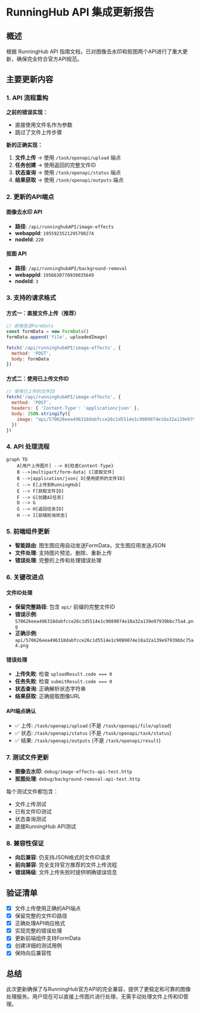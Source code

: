 # RunningHub API 集成更新报告

## 概述

根据 RunningHub API 指南文档，已对图像去水印和抠图两个API进行了重大更新，确保完全符合官方API规范。

## 主要更新内容

### 1. API 流程重构

**之前的错误实现：**
- 直接使用文件名作为参数
- 跳过了文件上传步骤

**新的正确实现：**
1. **文件上传** → 使用 `/task/openapi/upload` 端点
2. **任务创建** → 使用返回的完整文件ID
3. **状态查询** → 使用 `/task/openapi/status` 端点  
4. **结果获取** → 使用 `/task/openapi/outputs` 端点

### 2. 更新的API端点

#### 图像去水印 API
- **路径**: `/api/runninghubAPI/image-effects`
- **webappId**: `1955923521295798274`
- **nodeId**: `220`

#### 抠图 API  
- **路径**: `/api/runninghubAPI/background-removal`
- **webappId**: `1956630770939035649`
- **nodeId**: `3`

### 3. 支持的请求格式

#### 方式一：直接文件上传（推荐）
```javascript
// 前端发送FormData
const formData = new FormData()
formData.append('file', uploadedImage)

fetch('/api/runninghubAPI/image-effects', {
  method: 'POST',
  body: formData
})
```

#### 方式二：使用已上传文件ID
```javascript
// 使用已上传的文件ID
fetch('/api/runninghubAPI/image-effects', {
  method: 'POST',
  headers: { 'Content-Type': 'application/json' },
  body: JSON.stringify({
    image: "api/570626eea496318dabfcce26c1d5514e1c9089074e18a32a139e97939bbc75a4.png"
  })
})
```

### 4. API 处理流程

```mermaid
graph TD
    A[用户上传图片] --> B{检查Content-Type}
    B -->|multipart/form-data| C[提取文件]
    B -->|application/json| D[使用提供的文件ID]
    C --> E[上传到RunningHub]
    E --> F[获取文件ID]
    F --> G[创建AI任务]
    D --> G
    G --> H[返回任务ID]
    H --> I[前端轮询状态]
```

### 5. 前端组件更新

- **智能路由**: 图生图应用自动发送FormData，文生图应用发送JSON
- **文件处理**: 支持图片预览、删除、重新上传
- **错误处理**: 完整的上传和处理错误处理

### 6. 关键改进点

#### 文件ID处理
- **保留完整路径**: 包含 `api/` 前缀的完整文件ID
- **错误示例**: `570626eea496318dabfcce26c1d5514e1c9089074e18a32a139e97939bbc75a4.png`
- **正确示例**: `api/570626eea496318dabfcce26c1d5514e1c9089074e18a32a139e97939bbc75a4.png`

#### 错误处理
- **上传失败**: 检查 `uploadResult.code === 0`
- **任务失败**: 检查 `submitResult.code === 0`
- **状态查询**: 正确解析状态字符串
- **结果获取**: 正确提取图像URL

#### API端点确认
- ✅ 上传: `/task/openapi/upload` (不是 `/task/openapi/file/upload`)
- ✅ 状态: `/task/openapi/status` (不是 `/task/openapi/task/status`)
- ✅ 结果: `/task/openapi/outputs` (不是 `/task/openapi/result`)

### 7. 测试文件更新

- **图像去水印**: `debug/image-effects-api-test.http`
- **抠图处理**: `debug/background-removal-api-test.http`

每个测试文件都包含：
- 文件上传测试
- 已有文件ID测试
- 状态查询测试
- 直接RunningHub API测试

### 8. 兼容性保证

- **向后兼容**: 仍支持JSON格式的文件ID请求
- **前向兼容**: 完全支持官方推荐的文件上传流程
- **错误降级**: 文件上传失败时提供明确错误信息

## 验证清单

- [x] 文件上传使用正确的API端点
- [x] 保留完整的文件ID路径
- [x] 正确处理API响应格式
- [x] 实现完整的错误处理
- [x] 更新前端组件支持FormData
- [x] 创建详细的测试用例
- [x] 保持向后兼容性

## 总结

此次更新确保了与RunningHub官方API的完全兼容，提供了更稳定和可靠的图像处理服务。用户现在可以直接上传图片进行处理，无需手动处理文件上传和ID管理。
